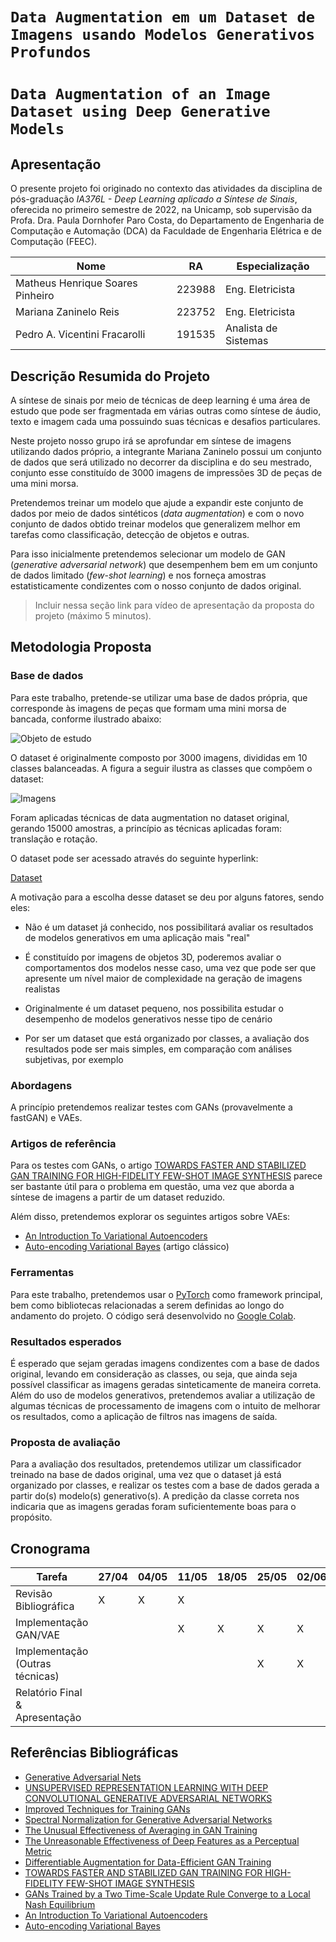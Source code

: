 # `Data Augmentation em um Dataset de Imagens usando Modelos Generativos Profundos`
# `Data Augmentation of an Image Dataset using Deep Generative Models`

## Apresentação

O presente projeto foi originado no contexto das atividades da disciplina de pós-graduação *IA376L - Deep Learning aplicado a Síntese de Sinais*, 
oferecida no primeiro semestre de 2022, na Unicamp, sob supervisão da Profa. Dra. Paula Dornhofer Paro Costa, do Departamento de Engenharia de Computação e Automação (DCA) da Faculdade de Engenharia Elétrica e de Computação (FEEC).


|Nome  | RA | Especialização|
|--|--|--|
| Matheus Henrique Soares Pinheiro  | 223988  | Eng. Eletricista|
| Mariana Zaninelo Reis| 223752  | Eng. Eletricista|
| Pedro A. Vicentini Fracarolli  | 191535  | Analista de Sistemas|


## Descrição Resumida do Projeto
A síntese de sinais por meio de técnicas de deep learning é uma área de estudo que pode ser fragmentada em várias outras como síntese de áudio, texto e imagem cada uma possuindo suas técnicas e desafios particulares.  

Neste projeto nosso grupo irá se aprofundar em síntese de imagens utilizando dados próprio, a integrante Mariana Zaninelo possui um conjunto de dados que será utilizado no decorrer da disciplina e do seu mestrado, conjunto esse constituído de 3000 imagens de impressões 3D de peças de uma mini morsa.  

Pretendemos treinar um modelo que ajude a expandir este conjunto de dados por meio de dados sintéticos (*data augmentation*) e com o novo conjunto de dados obtido treinar modelos que generalizem melhor em tarefas como classificação, detecção de objetos e outras.  

Para isso inicialmente pretendemos selecionar um modelo de GAN (*generative adversarial network*) que desempenhem bem em um conjunto de dados limitado (*few-shot learning*) e nos forneça amostras estatisticamente condizentes com o nosso conjunto de dados original.

> Incluir nessa seção link para vídeo de apresentação da proposta do projeto (máximo 5 minutos).

## Metodologia Proposta


### Base de dados

Para este trabalho, pretende-se utilizar uma base de dados própria, que corresponde às imagens de peças que formam uma mini morsa de bancada, conforme ilustrado abaixo:

![Objeto de estudo](IMG_20220424_100951614.jpg)


O dataset é originalmente composto por 3000 imagens, divididas em 10 classes balanceadas. A figura a seguir ilustra as classes que compõem o dataset:

![Imagens](AllImages.png)

Foram aplicadas técnicas de data augmentation no dataset original, gerando 15000 amostras, a princípio as técnicas aplicadas foram: translação e rotação. 

O dataset pode ser acessado através do seguinte hyperlink: 

[Dataset](https://drive.google.com/drive/folders/1efljm3fsSU5jd3i0lw46e7y_rgYrkCuo?usp=sharing)

A motivação para a escolha desse dataset se deu por alguns fatores, sendo eles:

* Não é um dataset já conhecido, nos possibilitará avaliar os resultados de modelos generativos em uma aplicação mais "real"

* É constituído por imagens de objetos 3D, poderemos avaliar o comportamentos dos modelos nesse caso, uma vez que pode ser que apresente um nível maior de complexidade na geração de imagens realistas

* Originalmente é um dataset pequeno, nos possibilita estudar o desempenho de modelos generativos nesse tipo de cenário

* Por ser um dataset que está organizado por classes, a avaliação dos resultados pode ser mais simples, em comparação com análises subjetivas, por exemplo


### Abordagens

A princípio pretendemos realizar testes com GANs (provavelmente a fastGAN) e VAEs.

### Artigos de referência

Para os testes com GANs, o artigo [TOWARDS FASTER AND STABILIZED GAN TRAINING FOR HIGH-FIDELITY FEW-SHOT IMAGE SYNTHESIS](https://arxiv.org/abs/2101.04775) parece ser bastante útil para o problema em questão, uma vez que aborda a síntese de imagens a partir de um dataset reduzido.

Além disso, pretendemos explorar os seguintes artigos sobre VAEs:

- [An Introduction To Variational Autoencoders](https://arxiv.org/pdf/1906.02691.pdf)
- [Auto-encoding Variational Bayes](https://arxiv.org/pdf/1312.6114v10.pdf) (artigo clássico)

### Ferramentas

Para este trabalho, pretendemos usar o [PyTorch](https://pytorch.org/) como framework principal, bem como bibliotecas relacionadas a serem definidas ao longo do andamento do projeto. O código será desenvolvido no [Google Colab](https://colab.research.google.com/).


### Resultados esperados

É esperado que sejam geradas imagens condizentes com a base de dados original, levando em consideração as classes, ou seja, que ainda seja possível classificar as imagens geradas sinteticamente de maneira correta. Além do uso de modelos generativos, pretendemos avaliar a utilização de algumas técnicas de processamento de imagens com o intuito de melhorar os resultados, como a aplicação de filtros nas imagens de saída.


### Proposta de avaliação

Para a avaliação dos resultados, pretendemos utilizar um classificador treinado na base de dados original, uma vez que o dataset já está organizado por classes, e realizar os testes com a base de dados gerada a partir do(s) modelo(s) generativo(s). A predição da classe correta nos indicaria que as imagens geradas foram suficientemente boas para o propósito.

## Cronograma
|Tarefa                         |27/04|04/05|11/05|18/05|25/05|02/06|09/06|16/06|23/06|30/06
|-------------------------------|-----|-----|-----|-----|-----|-----|-----|-----|-----|-----
|Revisão Bibliográfica          |   X |X    |X    |     |     |     |     |     |     |
|Implementação GAN/VAE          |     |     |X    |X    |X    |X    |X    |     |     | 
|Implementação (Outras técnicas)|     |     |     |     |X    |X    |X    |X    |     |
|Relatório Final & Apresentação |     |     |     |     |     |     |     |     |X    |X

## Referências Bibliográficas
* [Generative Adversarial Nets](https://arxiv.org/abs/1406.2661)
* [UNSUPERVISED REPRESENTATION LEARNING WITH DEEP CONVOLUTIONAL GENERATIVE ADVERSARIAL NETWORKS](https://arxiv.org/abs/1511.06434)
* [Improved Techniques for Training GANs](https://arxiv.org/abs/1606.03498)
* [Spectral Normalization for Generative Adversarial Networks](https://arxiv.org/abs/1802.05957)
* [The Unusual Effectiveness of Averaging in GAN Training](https://arxiv.org/abs/1806.04498)
* [The Unreasonable Effectiveness of Deep Features as a Perceptual Metric](https://arxiv.org/abs/1801.03924)
* [Differentiable Augmentation for Data-Efficient GAN Training](https://arxiv.org/abs/2006.10738)
* [TOWARDS FASTER AND STABILIZED GAN TRAINING FOR HIGH-FIDELITY FEW-SHOT IMAGE SYNTHESIS](https://arxiv.org/abs/2101.04775)
* [GANs Trained by a Two Time-Scale Update Rule Converge to a Local Nash Equilibrium](https://arxiv.org/abs/1706.08500)
* [An Introduction To Variational Autoencoders](https://arxiv.org/pdf/1906.02691.pdf)
* [Auto-encoding Variational Bayes](https://arxiv.org/pdf/1312.6114v10.pdf)
